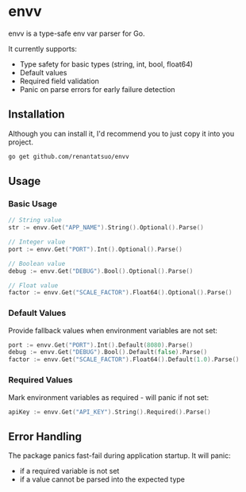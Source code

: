 # envv

envv is a type-safe env var parser for Go.

It currently supports:

- Type safety for basic types (string, int, bool, float64)
- Default values
- Required field validation
- Panic on parse errors for early failure detection

## Installation

Although you can install it, I'd recommend you to just copy it into you project.

```bash
go get github.com/renantatsuo/envv
```

## Usage

### Basic Usage

```go
// String value
str := envv.Get("APP_NAME").String().Optional().Parse()

// Integer value
port := envv.Get("PORT").Int().Optional().Parse()

// Boolean value
debug := envv.Get("DEBUG").Bool().Optional().Parse()

// Float value
factor := envv.Get("SCALE_FACTOR").Float64().Optional().Parse()
```

### Default Values

Provide fallback values when environment variables are not set:

```go
port := envv.Get("PORT").Int().Default(8080).Parse()
debug := envv.Get("DEBUG").Bool().Default(false).Parse()
factor := envv.Get("SCALE_FACTOR").Float64().Default(1.0).Parse()
```

### Required Values

Mark environment variables as required - will panic if not set:

```go
apiKey := envv.Get("API_KEY").String().Required().Parse()
```

## Error Handling

The package panics fast-fail during application startup. It will panic:

- if a required variable is not set
- if a value cannot be parsed into the expected type
